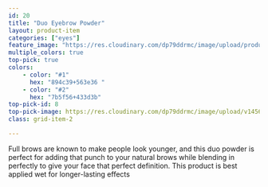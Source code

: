 ```yaml
---
id: 20
title: "Duo Eyebrow Powder"
layout: product-item
categories: ["eyes"]
feature_image: "https://res.cloudinary.com/dp79ddrmc/image/upload/products/duoEyebrow.jpg"
multiple_colors: true
top-pick: true
colors:
    - color: "#1"
      hex: "894c39+563e36 "
    - color: "#2"
      hex: "7b5f56+433d3b"
top-pick-id: 8
top-pick-image: https://res.cloudinary.com/dp79ddrmc/image/upload/v1456804124/top-pick/duoEyeBrow.jpg
class: grid-item-2

---
```

Full brows are known to make people look younger, and this duo powder is perfect for adding that punch to your natural brows while blending in perfectly to give your face that perfect definition. This product is best applied wet for longer-lasting effects